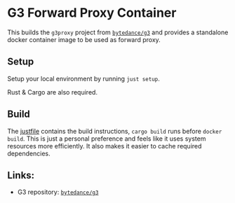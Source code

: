 # G3 Forward Proxy Container

This builds the `g3proxy` project from [`bytedance/g3`](https://github.com/bytedance/g3) and provides a standalone docker container image to be used as forward proxy.

## Setup

Setup your local environment by running `just setup`.

Rust & Cargo are also required.

## Build

The [justfile](justfile) contains the build instructions, `cargo build` runs before `docker build`. This is just a personal preference and feels like it uses system resources more efficiently. It also makes it easier to cache required dependencies.

## Links:

- G3 repository: [`bytedance/g3`](https://github.com/bytedance/g3)
